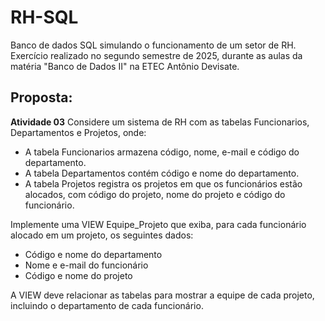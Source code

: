 # RH-SQL
Banco de dados SQL simulando o funcionamento de um setor de RH. Exercício realizado no segundo semestre de 2025, durante as aulas da matéria "Banco de Dados II" na ETEC Antônio Devisate.
## Proposta:
**Atividade 03**
Considere um sistema de RH com as tabelas Funcionarios, Departamentos e Projetos, onde: 
- A tabela Funcionarios armazena código, nome, e-mail e código do departamento. 
- A tabela Departamentos contém código e nome do departamento. 
- A tabela Projetos registra os projetos em que os funcionários estão alocados, com código do projeto, nome do projeto e código do funcionário. 

Implemente uma VIEW Equipe_Projeto que exiba, para cada funcionário alocado em um projeto, os seguintes dados: 
- Código e nome do departamento 
- Nome e e-mail do funcionário 
- Código e nome do projeto 

A VIEW deve relacionar as tabelas para mostrar a equipe de cada projeto, incluindo o departamento de cada funcionário.